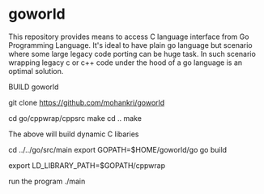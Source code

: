 # goworld
This repository provides means to access C language interface from Go Programming Language.
It's ideal to have plain go language but scenario where some large legacy code porting can be huge task. 
In such scenario wrapping legacy c or c++ code under the hood of a go language is an optimal solution.

BUILD goworld

git clone https://github.com/mohankri/goworld

cd go/cppwrap/cppsrc
make
cd ..
make

The above will build dynamic C libaries

cd ../../go/src/main
export GOPATH=$HOME/goworld/go
go build

export LD_LIBRARY_PATH=$GOPATH/cppwrap

run the program
./main 
